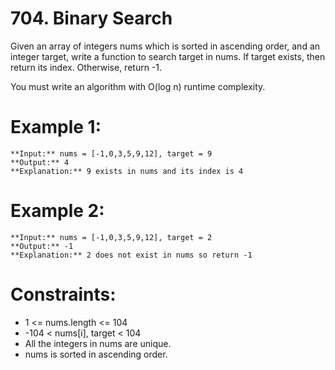 # 704. Binary Search
Given an array of integers nums which is sorted in ascending order, and an integer target, write a function to search target in nums. If target exists, then return its index. Otherwise, return -1.

You must write an algorithm with O(log n) runtime complexity.

# Example 1:
```
**Input:** nums = [-1,0,3,5,9,12], target = 9
**Output:** 4
**Explanation:** 9 exists in nums and its index is 4
```

# Example 2:
```
**Input:** nums = [-1,0,3,5,9,12], target = 2
**Output:** -1
**Explanation:** 2 does not exist in nums so return -1
```

# Constraints:

- 1 <= nums.length <= 104
- -104 < nums[i], target < 104
- All the integers in nums are unique.
- nums is sorted in ascending order.